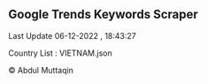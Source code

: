 

## Google Trends Keywords Scraper 
 
Last Update 06-12-2022 , 18:43:27

Country List :
VIETNAM.json



© Abdul Muttaqin 
